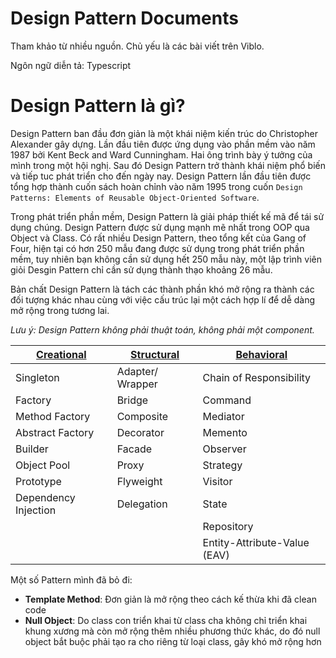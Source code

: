 # Design Pattern Documents
Tham khảo từ nhiều nguồn. Chủ yếu là các bài viết trên Viblo.

Ngôn ngữ diễn tả: Typescript

# Design Pattern là gì?
Design Pattern ban đầu đơn giản là một khái niệm kiến trúc do Christopher Alexander gây dựng. Lần đầu tiên được ứng dụng vào phần mềm vào năm 1987 bởi Kent Beck and Ward Cunningham. Hai ông trình bày ý tưởng của mình trong một hội nghị. Sau đó Design Pattern trở thành khái niệm phổ biến và tiếp tuc phát triển cho đến ngày nay. Design Pattern lần đầu tiên được tổng hợp thành cuốn sách hoàn chỉnh vào năm 1995 trong cuốn `Design Patterns: Elements of Reusable Object-Oriented Software`.

Trong phát triển phần mềm, Design Pattern là giải pháp thiết kế mã để tái sử dụng chúng. Design Pattern được sử dụng mạnh mẽ nhất trong OOP qua Object và Class. Có rất nhiều Design Pattern, theo tổng kết của Gang of Four, hiện tại có hơn 250 mẫu đang được sử dụng trong phát triển phần mềm, tuy nhiên bạn không cần sử dụng hết 250 mẫu này, một lập trình viên giỏi Desgin Pattern chỉ cần sử dụng thành thạo khoảng 26 mẫu.

Bản chất Design Pattern là tách các thành phần khó mở rộng ra thành các đối tượng khác nhau cùng với việc cấu trúc lại một cách hợp lí để dễ dàng mở rộng trong tương lai.

*Lưu ý: Design Pattern không phải thuật toán, không phải một component.*

| [Creational](./creational.md) | [Structural](./structural.md) | [Behavioral](./behavioral.md) |
| --- | --- | --- |
| Singleton | Adapter/ Wrapper | Chain of Responsibility |
| Factory | Bridge | Command |
| Method Factory | Composite | Mediator |
| Abstract Factory | Decorator | Memento |
| Builder | Facade | Observer |
| Object Pool | Proxy | Strategy |
| Prototype | Flyweight | Visitor |
| Dependency Injection | Delegation | State |
| | | Repository |
| | | Entity-Attribute-Value (EAV) |


Một số Pattern mình đã bỏ đi:
- **Template Method**: Đơn giản là mở rộng theo cách kế thừa khi đã clean code
- **Null Object**: Do class con triển khai từ class cha không chỉ triển khai khung xương mà còn mở rộng thêm nhiều phương thức khác, do đó null object bắt buộc phải tạo ra cho riêng từ loại class, gây khó mở rộng hơn